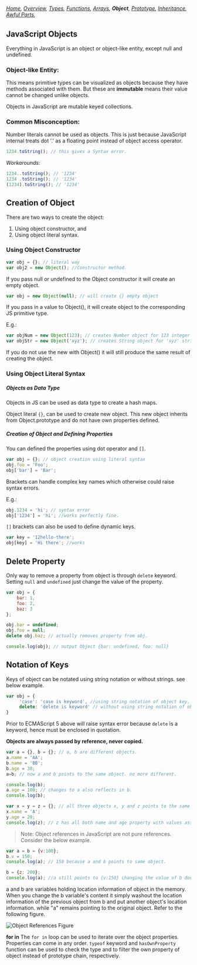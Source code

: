 ###### *[Home](https://tashbalrai.github.io)*, [Overview](/js/index.html), [Types](/js/types.html), [Functions](/js/functions.html), [Arrays](/js/arrays.html), **Object**, [Prototype](/js/proto.html), [Inheritance](/js/inheritance.html), [Awful Parts](/js/awful.html),

## JavaScript Objects
Everything in JavaScript is an object or object-like entity, except null and undefined.

### Object-like Entity:
This means primitive types can be visualized as objects because they have methods associated with them. But these are **immutable** means their value cannot be changed unlike objects.

Objects in JavaScript are mutable keyed collections.

### Common Misconception:
Number literals cannot be used as objects. This is just because JavaScript internal treats dot '.' as a floating point instead of object access operator. 

```javascript
1234.toString(); // this gives a Syntax error.
```

_Workarounds:_
```javascript
1234..toString(); // '1234'
1234 .toString(); // '1234'
(1234).toString(); // '1234'
```

## Creation of Object
There are two ways to create the object: 
1. Using object constructor, and 
2. Using object literal syntax.

### Using Object Constructor
```javascript
var obj = {}; // literal way
var obj2 = new Object(); //Constructor method.
```

If you pass null or undefined to the Object constructor it will create an empty object.

```javascript
var obj = new Object(null); // will create {} empty object
```

If you pass in a value to Object(), it will create object to the corresponding JS primitive type. 

E.g.:
```javascript
var objNum = new Object(123); // creates Number object for 123 integer value.
var objStr = new Object('xyz'); // creates String object for 'xyz' string value.
```

If you do not use the new with Object() it will still produce the same result of creating the object.

### Using Object Literal Syntax

##### Objects as Data Type
Objects in JS can be used as data type to create a hash maps.

Object literal ```{}```, can be used to create new object. This new object inherits from Object.prototype and do not have own properties defined.

##### Creation of Object and Defining Properties

You can defined the properties using dot operator and ```[]```.

```javascript
var obj = {}; // object creation using literal syntax
obj.foo = 'Foo';
obj['bar'] = 'Bar';
```

Brackets can handle complex key names which otherwise could raise syntax errors. 

E.g.:
```javascript
obj.1234 = 'hi'; // syntax error
obj['1234'] = 'hi'; //works perfectly fine.
```

```[]``` brackets can also be used to define dynamic keys.

```javascript
var key = '12hello-there';
obj[key] = 'Hi there'; //works
```

## Delete Property
Only way to remove a property from object is through ```delete``` keyword. Setting ```null``` and ```undefined``` just change the value of the property.

```javascript
var obj = {
    bar: 1,
    foo: 2,
    baz: 3
};

obj.bar = undefined;
obj.foo = null;
delete obj.baz; // actually removes property from obj.

console.log(obj); // output Object {bar: undefined, foo: null}
```

## Notation of Keys
Keys of object can be notated using string notation or without strings. see below example.

```javascript
var obj = {
     'case': 'case is keyword', //using string notation of object key.
     delete: 'delete is keyword' // without using string notation of object key.
}
```

Prior to ECMAScript 5 above will raise syntax error because ```delete``` is a keyword, hence must be enclosed in quotation.

**Objects are always passed by reference, never copied.**
```javascript
var a = {}, b = {}; // a, b are different objects.
a.name = 'AA';
b.name = 'BB';
b.age = 30;
a=b; // now a and b points to the same object. no more different.

console.log(b);
a.age = 100; // changes to a also reflects in b.
console.log(b);

var x = y = z = {}; // all three objects x, y and z points to the same location.
x.name = 'A';
y.age = 20;
console.log(z); // z has all both name and age property with values assigned above.
```
> Note: Object references in JavaScript are not pure references. Consider the below example.

```javascript
var a = b = {v:100};
b.v = 150;
console.log(a); // 150 because a and b points to same object.

b = {z: 200};
console.log(a); //a still points to {v:150} changing the value of b doesn't affect a.
```

a and b are variables holding location information of object in the memory. When you change the b variable's content it simply washout the location information of the previous object from b and put another object's location information. while "a" remains pointing to the original object. Refer to the following figure.

![Object References Figure](/assets/memory.jpg)

**for in**
The ```for in``` loop can be used to iterate over the object properties. Properties can come in any order. ```typeof``` keyword and ```hasOwnProperty``` function can be used to check the type and to filter the own property of object instead of prototype chain, respectively.
